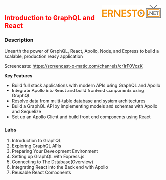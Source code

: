 <img align="right" src="./logo.png">

<h2><span style="color:red;">Introduction to GraphQL and React</span></h2>

### Description

Unearth the power of GraphQL, React, Apollo, Node, and Express to build a scalable, production ready application

Screencasts: https://screencast-o-matic.com/channels/cr1rF0VozK

**Key Features**

- Build full stack applications with modern APIs using GraphQL and Apollo
- Integrate Apollo into React and build frontend components using GraphQL
- Resolve data from multi-table database and system architectures
- Build a GraphQL API by implementing models and schemas with Apollo and Sequelize
- Set up an Apollo Client and build front end components using React

### Labs

1. Introduction to GraphQL
2. Exploring GraphQL APIs 
3. Preparing Your Development Environment
4. Setting up GraphQL with Express.js
5. Connecting to The Database(Overview)
6. Integrating React into the Back end with Apollo
7. Reusable React Components

